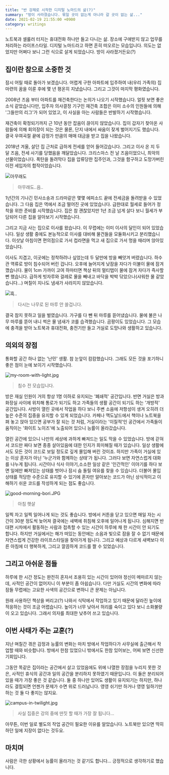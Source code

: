 ```yaml
---
title: "반 강제로 시작한 디지털 노마드의 삶(?)"
summary: "방이 사라졌습니다. 묶일 곳이 없는게 아니라 갈 곳이 없는 삶..."
date: 2021-02-19 21:55:00 +0900
category: writings
---
```


노트북과 셀룰러 터지는 휴대전화 하나만 들고 다니는 삶. 장소에 구애받지 않고 업무를 처리하는 라이프스타일. 디지털 노마드라고 하면 흔히 떠오르는 모습입니다. 의도는 없었지만 어쩌다 보니 그런 식으로 살게 되었습니다. 방이 사라졌거든요(?)

## 집이란 참으로 소중한 것

잠시 어릴 때로 돌아가 보겠습니다. 어렵게 구한 아파트에 입주하여 내(우리 가족의) 집 마련의 꿈을 이룬 후에 몇 년 평온히 지냈습니다. 그리고 그것이 마지막 평화였습니다.

2008년 즈음 부터 아파트를 재건축한다는 논의가 나오기 시작했습니다. 얼핏 보면 좋은 소식 같았습니다만, 입주자 의사결정 기구인 재건축 조합은 이미 소수의 인원들에 의해 '그들만의 리그'가 되어 있었고, 이 사실을 아는 사람들은 반발하기 시작했습니다.

재건축이 확정되기까지 근 10년 동안 잡음이 끊이지 않았습니다. 집이 갑자기 찾아온 사람들에 의해 회의장이 되는 것은 물론, 단지 내에서 싸움이 잦게 벌어지기도 했습니다. 결국 우여곡절 끝에 감정가 만큼의 매매 대금을 받고 집을 나왔습니다.

2018년 겨울, 살던 집 근처로 급하게 전세를 얻어 들어갔습니다. 그리고 이사 온 지 두 달 즈음, 전세 사기를 당했음을 깨달았습니다. 크리스마스 전 날 즈음이었으니, 최악의 선물이었습니다. 폭탄을 돌려막다 집을 압류당한 집주인과, 그것을 함구하고 도망가버린 이전 세입자의 합작이었습니다.

![아무래도](/assets/images/CDY9Jmu.jpg)
> 아무래도..음..

1년간의 기나긴 민사소송과 드라마같은 몇몇 에피소드 끝에 전세금을 돌려받을 수 있었습니다. 그 다음 집은 역에서 조금 떨어진 곳에 있었습니다. 급한대로 월세로 들어가 정착을 위한 준비를 시작했습니다. 집은 참 괜찮았지만 1년 조금 넘게 살다 보니 월세가 부담되어 다른 집을 알아보기 시작했습니다.

그리고 지금 사는 집으로 이사를 왔습니다. 이 무렵에는 이미 이사의 달인이 되어 있었습니다. 일상 생활 중에도 본능적으로 이사를 대비해 물건들을 모듈화시키고 분리했습니다. 이삿날 아침이면 편의점으로 가서 컵라면을 먹고 새 집으로 가서 멍을 때리며 앉아있었습니다.

이사도 지겹고, 이곳에는 정착하려나 싶었는데 두 달만에 방을 빼앗겨 버렸습니다. 하수관 역류로 방이 침수되어 버린 겁니다. 오후에 늘어지게 낮잠을 자다가 이불이 물에 잠겨 깼습니다. 물이 1cm 가까이 고여 하마터면 책상 뒤의 멀티탭이 물에 잠겨 자다가 즉사할 뻔 했습니다. 급하게 빗자루와 걸레로 물을 빼내고 바닥을 박박 닦았으나(샤워한 물 같았습니다...) 며칠이 지나도 냄새가 사라지지 않았습니다.

![흑..](/assets/images/CXSzZzc.jpg)
> 다시는 나무로 된 마루 안 쓸겁니다.

결국 참지 못하고 일을 벌였습니다. 가구를 다 뺀 뒤 마루를 뜯어냈습니다. 물에 불은 나무 마루를 뜯어 내니 썩은 물 냄새가 코를 습격했습니다. 곰팡이도 있었습니다. 그 모습에 충격을 받아 노트북과 휴대전화, 충전기만 들고 거실로 도망나와 생활하고 있습니다.

## 의외의 장점

통화할 공간 하나 없는 '난민' 생활. 참 눈앞이 캄캄했습니다. 그래도 모든 것을 포기하니 좋은 점이 눈에 보이기 시작했습니다.

![my-room-with-light.jpg](/assets/images/ogw8XKB.jpg)
> 침수 전 모습입니다.

방은 재실 인원이 거의 항상 1명 이하로 유지되는 '폐쇄적' 공간입니다. 반면 거실은 방과 화장실 사이에 위치해 통로가 되기도 하고 가족들의 생활 공간이 되기도 하는 '개방적' 공간입니다. 사방이 열린 곳에서 작업을 하다 보니 주변 소음에 저항성이 생겨 오히려 더 높은 수준의 집중을 유지할 수 있게 되었습니다. 카페나 맥도날드에서 책이나 노트북을 펴 놓고 앉아 있으면 공부가 잘 되는 것 처럼, 거실이라는 '이질적'인 공간에서 가족들이 움직이는 '화이트 노이즈'에 노출되어 있으니 능률이 올라갔습니다.

열린 공간에 있으니 나만의 세상에 과하게 빠져드는 일도 막을 수 있었습니다. 방에 갇혀서 코드만 짜다 보면 종종 살아있음에 대한 인지가 희미해질 때가 있습니다. 일상 생활에서도 모든 것이 코드로 보일 정도로 깊게 몰입해 버린 것이죠. 하지만 가족이 거실에 있는 이상 혼자가 아닌 '누군가와 함께하는 상태'가 됩니다. 그러다 보면 자연스럽게 대화를 나누게 됩니다. 시간이나 식사 이야기,소소한 일상 같은 '인간적인' 이야기를 하다 보면 일에만 빠져있는 상태를 벗어나 잠시 숨 돌릴 여유를 찾을 수 있습니다. 더불어 몰입 상태를 적당한 수준으로 유지할 수 있기에 혼자만 알아보는 코드가 아닌 상식적이고 이해하기 쉬운 코드를 작성하게 되는 점도 좋습니다.

![good-morning-bori.JPG](/assets/images/HuUjVOy.jpg)
> 아침 햇살

일찍 자고 일찍 일어나게 되는 것도 좋습니다. 방에서 커튼을 닫고 있으면 매일 자는 시간이 30분 정도씩 늦어져 결국에는 새벽에 취침해 오후에 일어나게 됩니다. 심해지면 반대편 시차에서 활동하는 사람과 접촉할 수 있는 시간이 하루에 채 한 시간이 안 되기도 합니다. 하지만 거실에서는 해가 떠있는 동안에는 소음과 빛으로 잠을 잘 수 없기 때문에 자연스럽게 건강한 라이프스타일을 찾아가게 됩니다. 그리고 예상과 다르게 새벽보다 이른 아침에 더 행복하게, 그리고 깔끔하게 코드를 짤 수 있었습니다.

## 그리고 아쉬운 점들

하루에 한 시간 정도는 완전히 혼자서 조용히 있는 시간이 있어야 정신이 메마르지 않는데, 사적인 공간이 없어지니 이 부분이 좀 아쉽습니다. 다만 거실도 시간의 변화에 따라 잠들 무렵에는 고요한 사색의 공간으로 변하니 큰 문제는 아닙니다.

원래 사용하던 책상을 버리고(?) 나와서 식탁에서 작업하고 있기 때문에 달라진 높이에 적응하는 것이 조금 어렵습니다. 높이가 너무 낮아서 허리를 숙이고 있다 보니 소화불량이 오고 있습니다. 그래서 의자를 최대한 낮추어 쓰고 있습니다.

## 이번 사태가 주는 교훈(?)

지난 며칠간 겪은 감정과 능률의 변화는 마치 방에서 작업하다가 사무실에 출근해서 작업할 때와 비슷합니다. 방에서 한참 있었으니 밖에서도 한참 있어보는, 어찌 보면 신선한 기회입니다.

그동안 똑같은 집이라는 공간에서 살고 있었음에도 위에 나열한 장점을 누리지 못한 것은, 사적인 휴식의 공간과 일의 공간을 분리하지 못하였기 때문입니다. 이 둘은 분리되어 있을 때가 가장 좋은 것 같습니다. 둘 중 하나만 있어도 생활이 유지되기는 하지만, 하나라도 결핍되면 언젠가 문제가 수면 위로 드러납니다. 영영 쉬기만 하거나 영영 일하기만 하는 것 둘 다 좋지는 않지요.

![campus-in-twilight.jpg](/assets/images/svAjMz9.jpg)
> 사실 집중은 강의 중에 딴짓 할 때가 가장 잘 됩니다...

아무튼, 이번 일로 별도의 작업 공간이 필요한 이유를 알았습니다. 노트북만 있으면 딱히 하던 일에 지장이 없다는 것두요.

## 마치며

사람은 극한 상황에서 능률이 올라가는 것 같기도 합니다... 긍정적으로 생각하기로 했습니다.
